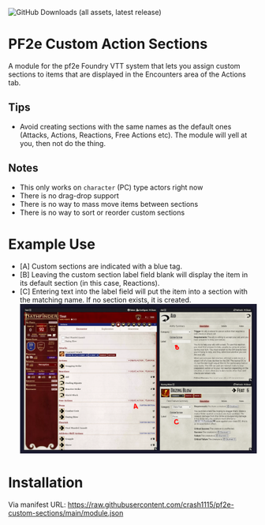 ![GitHub Downloads (all assets, latest release)](https://img.shields.io/github/downloads/crash1115/pf2e-custom-sections/latest/total?style=flat-square)

# PF2e Custom Action Sections
A module for the pf2e Foundry VTT system that lets you assign custom sections to items that are displayed in the Encounters area of the Actions tab.

## Tips
- Avoid creating sections with the same names as the default ones (Attacks, Actions, Reactions, Free Actions etc). The module will yell at you, then not do the thing.

## Notes
- This only works on `character` (PC) type actors right now
- There is no drag-drop support
- There is no way to mass move items between sections
- There is no way to sort or reorder custom sections

# Example Use
- [A] Custom sections are indicated with a blue tag.
- [B] Leaving the custom section label field blank will display the item in its default section (in this case, Reactions).
- [C] Entering text into the label field will put the item into a section with the matching name. If no section exists, it is created.
![image](https://github.com/crash1115/pf2e-custom-sections/blob/main/media/sample.PNG?raw=true)

# Installation
Via manifest URL: https://raw.githubusercontent.com/crash1115/pf2e-custom-sections/main/module.json

